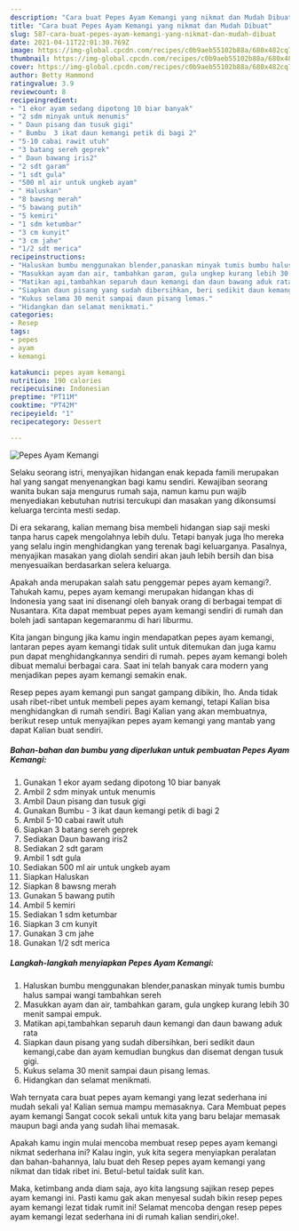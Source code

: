 ```yaml
---
description: "Cara buat Pepes Ayam Kemangi yang nikmat dan Mudah Dibuat"
title: "Cara buat Pepes Ayam Kemangi yang nikmat dan Mudah Dibuat"
slug: 587-cara-buat-pepes-ayam-kemangi-yang-nikmat-dan-mudah-dibuat
date: 2021-04-11T22:01:30.769Z
image: https://img-global.cpcdn.com/recipes/c0b9aeb55102b88a/680x482cq70/pepes-ayam-kemangi-foto-resep-utama.jpg
thumbnail: https://img-global.cpcdn.com/recipes/c0b9aeb55102b88a/680x482cq70/pepes-ayam-kemangi-foto-resep-utama.jpg
cover: https://img-global.cpcdn.com/recipes/c0b9aeb55102b88a/680x482cq70/pepes-ayam-kemangi-foto-resep-utama.jpg
author: Betty Hammond
ratingvalue: 3.9
reviewcount: 8
recipeingredient:
- "1 ekor ayam sedang dipotong 10 biar banyak"
- "2 sdm minyak untuk menumis"
- " Daun pisang dan tusuk gigi"
- " Bumbu  3 ikat daun kemangi petik di bagi 2"
- "5-10 cabai rawit utuh"
- "3 batang sereh geprek"
- " Daun bawang iris2"
- "2 sdt garam"
- "1 sdt gula"
- "500 ml air untuk ungkeb ayam"
- " Haluskan"
- "8 bawsng merah"
- "5 bawang putih"
- "5 kemiri"
- "1 sdm ketumbar"
- "3 cm kunyit"
- "3 cm jahe"
- "1/2 sdt merica"
recipeinstructions:
- "Haluskan bumbu menggunakan blender,panaskan minyak tumis bumbu halus sampai wangi tambahkan sereh"
- "Masukkan ayam dan air, tambahkan garam, gula ungkep kurang lebih 30 menit sampai empuk."
- "Matikan api,tambahkan separuh daun kemangi dan daun bawang aduk rata"
- "Siapkan daun pisang yang sudah dibersihkan, beri sedikit daun kemangi,cabe dan ayam kemudian bungkus dan disemat dengan tusuk gigi."
- "Kukus selama 30 menit sampai daun pisang lemas."
- "Hidangkan dan selamat menikmati."
categories:
- Resep
tags:
- pepes
- ayam
- kemangi

katakunci: pepes ayam kemangi 
nutrition: 190 calories
recipecuisine: Indonesian
preptime: "PT11M"
cooktime: "PT42M"
recipeyield: "1"
recipecategory: Dessert

---
```



![Pepes Ayam Kemangi](https://img-global.cpcdn.com/recipes/c0b9aeb55102b88a/680x482cq70/pepes-ayam-kemangi-foto-resep-utama.jpg)

Selaku seorang istri, menyajikan hidangan enak kepada famili merupakan hal yang sangat menyenangkan bagi kamu sendiri. Kewajiban seorang  wanita bukan saja mengurus rumah saja, namun kamu pun wajib menyediakan kebutuhan nutrisi tercukupi dan masakan yang dikonsumsi keluarga tercinta mesti sedap.

Di era  sekarang, kalian memang bisa membeli hidangan siap saji meski tanpa harus capek mengolahnya lebih dulu. Tetapi banyak juga lho mereka yang selalu ingin menghidangkan yang terenak bagi keluarganya. Pasalnya, menyajikan masakan yang diolah sendiri akan jauh lebih bersih dan bisa menyesuaikan berdasarkan selera keluarga. 



Apakah anda merupakan salah satu penggemar pepes ayam kemangi?. Tahukah kamu, pepes ayam kemangi merupakan hidangan khas di Indonesia yang saat ini disenangi oleh banyak orang di berbagai tempat di Nusantara. Kita dapat membuat pepes ayam kemangi sendiri di rumah dan boleh jadi santapan kegemaranmu di hari liburmu.

Kita jangan bingung jika kamu ingin mendapatkan pepes ayam kemangi, lantaran pepes ayam kemangi tidak sulit untuk ditemukan dan juga kamu pun dapat menghidangkannya sendiri di rumah. pepes ayam kemangi boleh dibuat memalui berbagai cara. Saat ini telah banyak cara modern yang menjadikan pepes ayam kemangi semakin enak.

Resep pepes ayam kemangi pun sangat gampang dibikin, lho. Anda tidak usah ribet-ribet untuk membeli pepes ayam kemangi, tetapi Kalian bisa menghidangkan di rumah sendiri. Bagi Kalian yang akan membuatnya, berikut resep untuk menyajikan pepes ayam kemangi yang mantab yang dapat Kalian buat sendiri.

<!--inarticleads1-->

##### Bahan-bahan dan bumbu yang diperlukan untuk pembuatan Pepes Ayam Kemangi:

1. Gunakan 1 ekor ayam sedang dipotong 10 biar banyak
1. Ambil 2 sdm minyak untuk menumis
1. Ambil  Daun pisang dan tusuk gigi
1. Gunakan  Bumbu - 3 ikat daun kemangi petik di bagi 2
1. Ambil 5-10 cabai rawit utuh
1. Siapkan 3 batang sereh geprek
1. Sediakan  Daun bawang iris2
1. Sediakan 2 sdt garam
1. Ambil 1 sdt gula
1. Sediakan 500 ml air untuk ungkeb ayam
1. Siapkan  Haluskan
1. Siapkan 8 bawsng merah
1. Gunakan 5 bawang putih
1. Ambil 5 kemiri
1. Sediakan 1 sdm ketumbar
1. Siapkan 3 cm kunyit
1. Gunakan 3 cm jahe
1. Gunakan 1/2 sdt merica




<!--inarticleads2-->

##### Langkah-langkah menyiapkan Pepes Ayam Kemangi:

1. Haluskan bumbu menggunakan blender,panaskan minyak tumis bumbu halus sampai wangi tambahkan sereh
1. Masukkan ayam dan air, tambahkan garam, gula ungkep kurang lebih 30 menit sampai empuk.
1. Matikan api,tambahkan separuh daun kemangi dan daun bawang aduk rata
1. Siapkan daun pisang yang sudah dibersihkan, beri sedikit daun kemangi,cabe dan ayam kemudian bungkus dan disemat dengan tusuk gigi.
1. Kukus selama 30 menit sampai daun pisang lemas.
1. Hidangkan dan selamat menikmati.




Wah ternyata cara buat pepes ayam kemangi yang lezat sederhana ini mudah sekali ya! Kalian semua mampu memasaknya. Cara Membuat pepes ayam kemangi Sangat cocok sekali untuk kita yang baru belajar memasak maupun bagi anda yang sudah lihai memasak.

Apakah kamu ingin mulai mencoba membuat resep pepes ayam kemangi nikmat sederhana ini? Kalau ingin, yuk kita segera menyiapkan peralatan dan bahan-bahannya, lalu buat deh Resep pepes ayam kemangi yang nikmat dan tidak ribet ini. Betul-betul taidak sulit kan. 

Maka, ketimbang anda diam saja, ayo kita langsung sajikan resep pepes ayam kemangi ini. Pasti kamu gak akan menyesal sudah bikin resep pepes ayam kemangi lezat tidak rumit ini! Selamat mencoba dengan resep pepes ayam kemangi lezat sederhana ini di rumah kalian sendiri,oke!.

